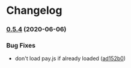 # Changelog

### [0.5.4](https://www.github.com/google-pay/google-pay-button/compare/v0.5.3...v0.5.4) (2020-06-06)


### Bug Fixes

* don't load pay.js if already loaded ([ad152b0](https://www.github.com/google-pay/google-pay-button/commit/ad152b0a89c24ff5cc5486d9c2134af3684081ee))
